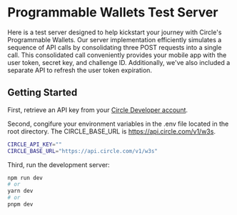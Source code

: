 # Programmable Wallets Test Server

Here is a test server designed to help kickstart your journey with Circle's Programmable Wallets. Our server implementation efficiently simulates a sequence of API calls by consolidating three POST requests into a single call. This consolidated call conveniently provides your mobile app with the user token, secret key, and challenge ID. Additionally, we've also included a separate API to refresh the user token expiration. 

## Getting Started

First, retrieve an API key from your [Circle Developer account](https://console.circle.com/).

Second, congifure your environment variables in the .env file located in the root directory. The CIRCLE_BASE_URL is https://api.circle.com/v1/w3s.
```bash
CIRCLE_API_KEY=""
CIRCLE_BASE_URL="https://api.circle.com/v1/w3s"
```

Third, run the development server:

```bash
npm run dev
# or
yarn dev
# or
pnpm dev
```

